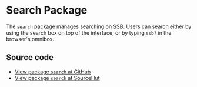 # Search Package

The `search` package manages searching on SSB. Users can search either by using the search box on top of the interface, or by typing `ssb?` in the browser's omnibox.

## Source code
* [View package `search` at GitHub](https://github.com/soapdog/patchfox/blob/master/src/packages/search) 
* [View package `search` at SourceHut](https://git.sr.ht/~soapdog/patchfox/tree/master/item/src/packages/search)
